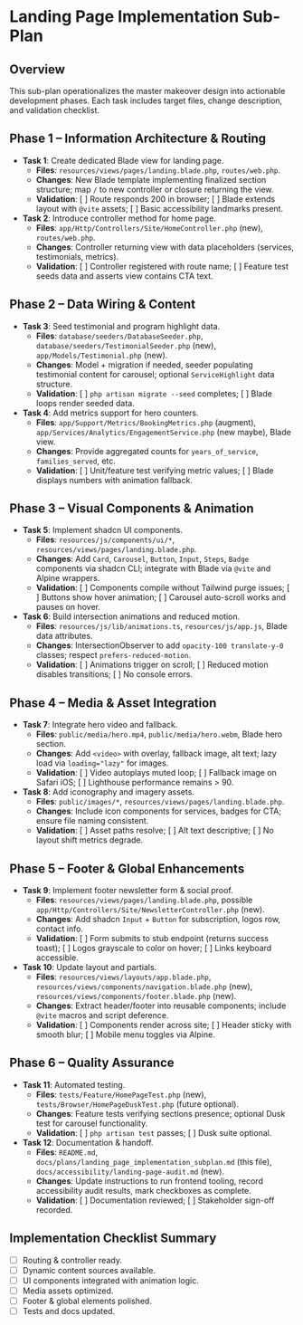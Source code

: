 # Landing Page Implementation Sub-Plan

## Overview
This sub-plan operationalizes the master makeover design into actionable development phases. Each task includes target files, change description, and validation checklist.

## Phase 1 – Information Architecture & Routing
- **Task 1**: Create dedicated Blade view for landing page.
  - **Files**: `resources/views/pages/landing.blade.php`, `routes/web.php`.
  - **Changes**: New Blade template implementing finalized section structure; map `/` to new controller or closure returning the view.
  - **Validation**: [ ] Route responds 200 in browser; [ ] Blade extends layout with `@vite` assets; [ ] Basic accessibility landmarks present.
- **Task 2**: Introduce controller method for home page.
  - **Files**: `app/Http/Controllers/Site/HomeController.php` (new), `routes/web.php`.
  - **Changes**: Controller returning view with data placeholders (services, testimonials, metrics).
  - **Validation**: [ ] Controller registered with route name; [ ] Feature test seeds data and asserts view contains CTA text.

## Phase 2 – Data Wiring & Content
- **Task 3**: Seed testimonial and program highlight data.
  - **Files**: `database/seeders/DatabaseSeeder.php`, `database/seeders/TestimonialSeeder.php` (new), `app/Models/Testimonial.php` (new).
  - **Changes**: Model + migration if needed, seeder populating testimonial content for carousel; optional `ServiceHighlight` data structure.
  - **Validation**: [ ] `php artisan migrate --seed` completes; [ ] Blade loops render seeded data.
- **Task 4**: Add metrics support for hero counters.
  - **Files**: `app/Support/Metrics/BookingMetrics.php` (augment), `app/Services/Analytics/EngagementService.php` (new maybe), Blade view.
  - **Changes**: Provide aggregated counts for `years_of_service`, `families_served`, etc.
  - **Validation**: [ ] Unit/feature test verifying metric values; [ ] Blade displays numbers with animation fallback.

## Phase 3 – Visual Components & Animation
- **Task 5**: Implement shadcn UI components.
  - **Files**: `resources/js/components/ui/*`, `resources/views/pages/landing.blade.php`.
  - **Changes**: Add `Card`, `Carousel`, `Button`, `Input`, `Steps`, `Badge` components via shadcn CLI; integrate with Blade via `@vite` and Alpine wrappers.
  - **Validation**: [ ] Components compile without Tailwind purge issues; [ ] Buttons show hover animation; [ ] Carousel auto-scroll works and pauses on hover.
- **Task 6**: Build intersection animations and reduced motion.
  - **Files**: `resources/js/lib/animations.ts`, `resources/js/app.js`, Blade data attributes.
  - **Changes**: IntersectionObserver to add `opacity-100 translate-y-0` classes; respect `prefers-reduced-motion`.
  - **Validation**: [ ] Animations trigger on scroll; [ ] Reduced motion disables transitions; [ ] No console errors.

## Phase 4 – Media & Asset Integration
- **Task 7**: Integrate hero video and fallback.
  - **Files**: `public/media/hero.mp4`, `public/media/hero.webm`, Blade hero section.
  - **Changes**: Add `<video>` with overlay, fallback image, alt text; lazy load via `loading="lazy"` for images.
  - **Validation**: [ ] Video autoplays muted loop; [ ] Fallback image on Safari iOS; [ ] Lighthouse performance remains > 90.
- **Task 8**: Add iconography and imagery assets.
  - **Files**: `public/images/*`, `resources/views/pages/landing.blade.php`.
  - **Changes**: Include icon components for services, badges for CTA; ensure file naming consistent.
  - **Validation**: [ ] Asset paths resolve; [ ] Alt text descriptive; [ ] No layout shift metrics degrade.

## Phase 5 – Footer & Global Enhancements
- **Task 9**: Implement footer newsletter form & social proof.
  - **Files**: `resources/views/pages/landing.blade.php`, possible `app/Http/Controllers/Site/NewsletterController.php` (new).
  - **Changes**: Add shadcn `Input` + `Button` for subscription, logos row, contact info.
  - **Validation**: [ ] Form submits to stub endpoint (returns success toast); [ ] Logos grayscale to color on hover; [ ] Links keyboard accessible.
- **Task 10**: Update layout and partials.
  - **Files**: `resources/views/layouts/app.blade.php`, `resources/views/components/navigation.blade.php` (new), `resources/views/components/footer.blade.php` (new).
  - **Changes**: Extract header/footer into reusable components; include `@vite` macros and script deference.
  - **Validation**: [ ] Components render across site; [ ] Header sticky with smooth blur; [ ] Mobile menu toggles via Alpine.

## Phase 6 – Quality Assurance
- **Task 11**: Automated testing.
  - **Files**: `tests/Feature/HomePageTest.php` (new), `tests/Browser/HomePageDuskTest.php` (future optional).
  - **Changes**: Feature tests verifying sections presence; optional Dusk test for carousel functionality.
  - **Validation**: [ ] `php artisan test` passes; [ ] Dusk suite optional.
- **Task 12**: Documentation & handoff.
  - **Files**: `README.md`, `docs/plans/landing_page_implementation_subplan.md` (this file), `docs/accessibility/landing-page-audit.md` (new).
  - **Changes**: Update instructions to run frontend tooling, record accessibility audit results, mark checkboxes as complete.
  - **Validation**: [ ] Documentation reviewed; [ ] Stakeholder sign-off recorded.

## Implementation Checklist Summary
- [ ] Routing & controller ready.
- [ ] Dynamic content sources available.
- [ ] UI components integrated with animation logic.
- [ ] Media assets optimized.
- [ ] Footer & global elements polished.
- [ ] Tests and docs updated.
